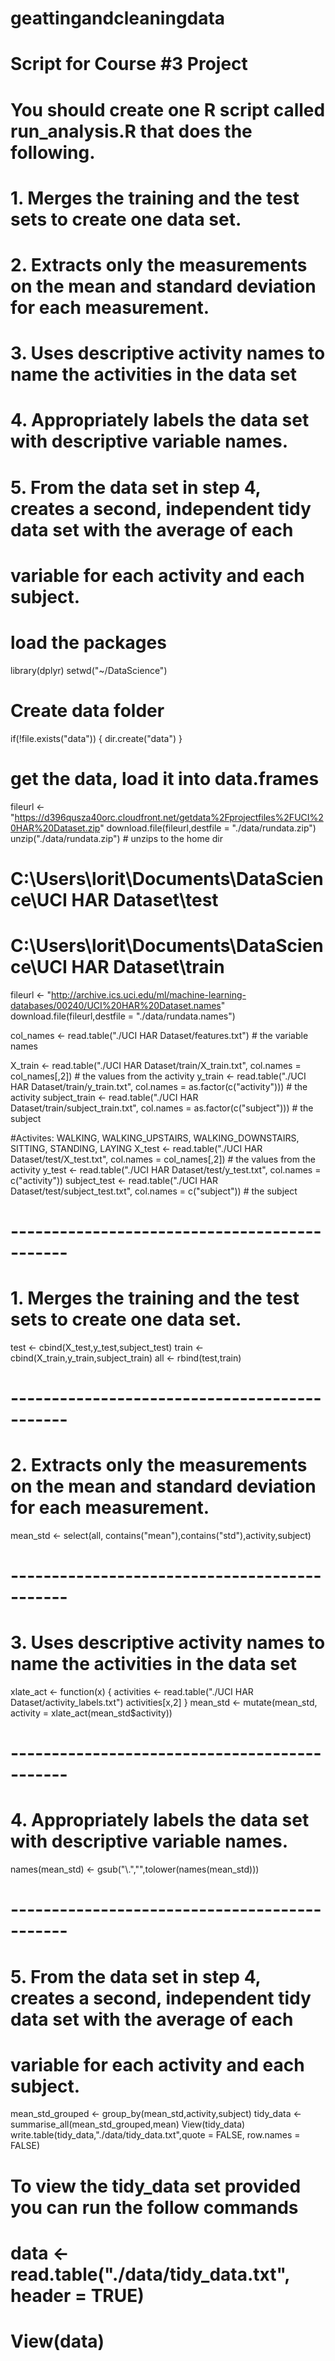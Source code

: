 # geattingandcleaningdata
# Script for Course #3 Project
#
# You should create one R script called run_analysis.R that does the following.
# 
# 1. Merges the training and the test sets to create one data set.
# 2. Extracts only the measurements on the mean and standard deviation for each measurement.
# 3. Uses descriptive activity names to name the activities in the data set
# 4. Appropriately labels the data set with descriptive variable names.
# 5. From the data set in step 4, creates a second, independent tidy data set with the average of each
#    variable for each activity and each subject.

# load the packages
library(dplyr)
setwd("~/DataScience")

# Create data folder
if(!file.exists("data")) {
  dir.create("data")
}


# get the data, load it into data.frames
fileurl <- "https://d396qusza40orc.cloudfront.net/getdata%2Fprojectfiles%2FUCI%20HAR%20Dataset.zip"
download.file(fileurl,destfile = "./data/rundata.zip")
unzip("./data/rundata.zip") # unzips to the home dir
# C:\Users\lorit\Documents\DataScience\UCI HAR Dataset\test
# C:\Users\lorit\Documents\DataScience\UCI HAR Dataset\train
fileurl <- "http://archive.ics.uci.edu/ml/machine-learning-databases/00240/UCI%20HAR%20Dataset.names"
download.file(fileurl,destfile = "./data/rundata.names")
 
col_names <- read.table("./UCI HAR Dataset/features.txt") # the variable names

X_train <- read.table("./UCI HAR Dataset/train/X_train.txt", col.names = col_names[,2]) # the values from the activity
y_train <- read.table("./UCI HAR Dataset/train/y_train.txt", col.names = as.factor(c("activity"))) # the activity
subject_train <- read.table("./UCI HAR Dataset/train/subject_train.txt", col.names = as.factor(c("subject"))) # the subject

#Activites: WALKING, WALKING_UPSTAIRS, WALKING_DOWNSTAIRS, SITTING, STANDING, LAYING
X_test <- read.table("./UCI HAR Dataset/test/X_test.txt",  col.names = col_names[,2])  # the values from the activity
y_test <- read.table("./UCI HAR Dataset/test/y_test.txt", col.names = c("activity")) 
subject_test <- read.table("./UCI HAR Dataset/test/subject_test.txt", col.names = c("subject")) # the subject

# ---------------------------------------------
# 1. Merges the training and the test sets to create one data set.
test <- cbind(X_test,y_test,subject_test)
train <- cbind(X_train,y_train,subject_train)
all <- rbind(test,train)

# ---------------------------------------------
# 2. Extracts only the measurements on the mean and standard deviation for each measurement.
mean_std <- select(all, contains("mean"),contains("std"),activity,subject)

# ---------------------------------------------
# 3. Uses descriptive activity names to name the activities in the data set
xlate_act <- function(x)
  {
    activities <- read.table("./UCI HAR Dataset/activity_labels.txt")
    activities[x,2]
  }
mean_std <- mutate(mean_std, activity = xlate_act(mean_std$activity))

# ---------------------------------------------
# 4. Appropriately labels the data set with descriptive variable names.

names(mean_std) <- gsub("\\.","",tolower(names(mean_std)))


# ---------------------------------------------
# 5. From the data set in step 4, creates a second, independent tidy data set with the average of each
#    variable for each activity and each subject.
mean_std_grouped <- group_by(mean_std,activity,subject)
tidy_data <- summarise_all(mean_std_grouped,mean)
View(tidy_data)
write.table(tidy_data,"./data/tidy_data.txt",quote = FALSE, row.names = FALSE)


# To view the tidy_data set provided you can run the follow commands
# data <- read.table("./data/tidy_data.txt", header = TRUE) 
# View(data)
